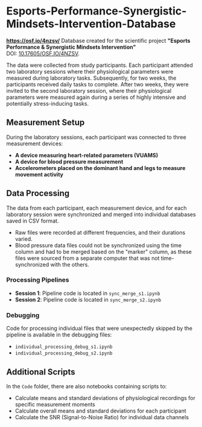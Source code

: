 # Esports-Performance-Synergistic-Mindsets-Intervention-Database
**https://osf.io/4nzsv/**
Database created for the scientific project **"Esports Performance & Synergistic Mindsets Intervention"**  
DOI: [10.17605/OSF.IO/4NZSV](https://doi.org/10.17605/OSF.IO/4NZSV).

The data were collected from study participants. Each participant attended two laboratory sessions where their physiological parameters were measured during laboratory tasks. Subsequently, for two weeks, the participants received daily tasks to complete. After two weeks, they were invited to the second laboratory session, where their physiological parameters were measured again during a series of highly intensive and potentially stress-inducing tasks.

## Measurement Setup

During the laboratory sessions, each participant was connected to three measurement devices:
- **A device measuring heart-related parameters (VUAMS)**  
- **A device for blood pressure measurement**  
- **Accelerometers placed on the dominant hand and legs to measure movement activity**

## Data Processing

The data from each participant, each measurement device, and for each laboratory session were synchronized and merged into individual databases saved in CSV format.  
- Raw files were recorded at different frequencies, and their durations varied.
- Blood pressure data files could not be synchronized using the time column and had to be merged based on the "marker" column, as these files were sourced from a separate computer that was not time-synchronized with the others.  

### Processing Pipelines

- **Session 1**: Pipeline code is located in `sync_merge_s1.ipynb`  
- **Session 2**: Pipeline code is located in `sync_merge_s2.ipynb`

### Debugging

Code for processing individual files that were unexpectedly skipped by the pipeline is available in the debugging files:
- `individual_processing_debug_s1.ipynb`  
- `individual_processing_debug_s2.ipynb`

## Additional Scripts

In the `Code` folder, there are also notebooks containing scripts to:
- Calculate means and standard deviations of physiological recordings for specific measurement moments
- Calculate overall means and standard deviations for each participant
- Calculate the SNR (Signal-to-Noise Ratio) for individual data channels

